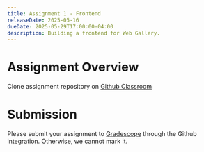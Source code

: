 ```yaml
---
title: Assignment 1 - Frontend
releaseDate: 2025-05-16
dueDate: 2025-05-29T17:00:00-04:00
description: Building a frontend for Web Gallery.
---
```


# Assignment Overview

Clone assignment repository on [Github Classroom]()

# Submission

Please submit your assignment to [Gradescope](https://gradescope.ca/) through the Github integration. Otherwise, we cannot mark it.
